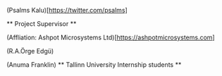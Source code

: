(Psalms Kalu)[https://twitter.com/psalms]

** Project Supervisor **

(Affliation: Ashpot Microsystems Ltd)[https://ashpotmicrosystems.com]

(R.A.Örge Edgü)

(Anuma Franklin)
** Tallinn University Internship students **
